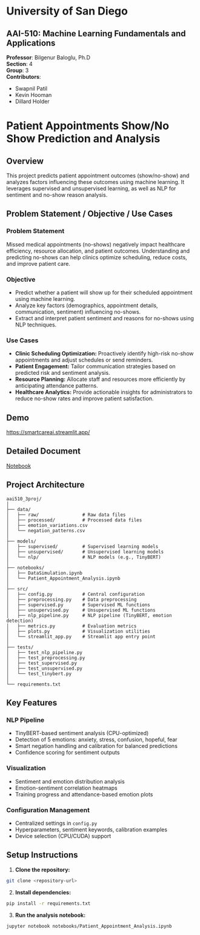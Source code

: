 # University of San Diego  
## AAI-510: Machine Learning Fundamentals and Applications

**Professor**: Bilgenur Baloglu, Ph.D  
**Section**: 4  
**Group**: 3  
**Contributors**:
- Swapnil Patil
- Kevin Hooman
- Dillard Holder

# Patient Appointments Show/No Show Prediction and Analysis

## Overview
This project predicts patient appointment outcomes (show/no-show) and analyzes factors influencing these outcomes using machine learning. It leverages supervised and unsupervised learning, as well as NLP for sentiment and no-show reason analysis.

## Problem Statement / Objective / Use Cases

### Problem Statement
Missed medical appointments (no-shows) negatively impact healthcare efficiency, resource allocation, and patient outcomes. Understanding and predicting no-shows can help clinics optimize scheduling, reduce costs, and improve patient care.

### Objective
- Predict whether a patient will show up for their scheduled appointment using machine learning.
- Analyze key factors (demographics, appointment details, communication, sentiment) influencing no-shows.
- Extract and interpret patient sentiment and reasons for no-shows using NLP techniques.

### Use Cases
- **Clinic Scheduling Optimization:** Proactively identify high-risk no-show appointments and adjust schedules or send reminders.
- **Patient Engagement:** Tailor communication strategies based on predicted risk and sentiment analysis.
- **Resource Planning:** Allocate staff and resources more efficiently by anticipating attendance patterns.
- **Healthcare Analytics:** Provide actionable insights for administrators to reduce no-show rates and improve patient satisfaction.

## Demo

https://smartcareai.streamlit.app/

## Detailed Document

[Notebook](https://swapnilprakashpatil.github.io/aai510_3proj/Final%20Project%20Section4-Team%203.html)

## Project Architecture

```
aai510_3proj/
│
├── data/
│   ├── raw/                # Raw data files
│   ├── processed/          # Processed data files
│   ├── emotion_variations.csv
│   └── negation_patterns.csv
│
├── models/
│   ├── supervised/         # Supervised learning models
│   ├── unsupervised/       # Unsupervised learning models
│   └── nlp/                # NLP models (e.g., TinyBERT)
│
├── notebooks/
│   ├── DataSimulation.ipynb
│   └── Patient_Appointment_Analysis.ipynb
│
├── src/
│   ├── config.py           # Central configuration
│   ├── preprocessing.py    # Data preprocessing
│   ├── supervised.py       # Supervised ML functions
│   ├── unsupervised.py     # Unsupervised ML functions
│   ├── nlp_pipeline.py     # NLP pipeline (TinyBERT, emotion detection)
│   ├── metrics.py          # Evaluation metrics
│   ├── plots.py            # Visualization utilities
│   └── streamlit_app.py    # Streamlit app entry point
│
├── tests/
│   ├── test_nlp_pipeline.py
│   ├── test_preprocessing.py
│   ├── test_supervised.py
│   ├── test_unsupervised.py
│   └── test_tinybert.py
│
└── requirements.txt
```

## Key Features

### NLP Pipeline
- TinyBERT-based sentiment analysis (CPU-optimized)
- Detection of 5 emotions: anxiety, stress, confusion, hopeful, fear
- Smart negation handling and calibration for balanced predictions
- Confidence scoring for sentiment outputs

### Visualization
- Sentiment and emotion distribution analysis
- Emotion-sentiment correlation heatmaps
- Training progress and attendance-based emotion plots

### Configuration Management
- Centralized settings in `config.py`
- Hyperparameters, sentiment keywords, calibration examples
- Device selection (CPU/CUDA) support

## Setup Instructions

1. **Clone the repository:**
  ```bash
  git clone <repository-url>
  ```

2. **Install dependencies:**
  ```bash
  pip install -r requirements.txt
  ```

3. **Run the analysis notebook:**
  ```bash
  jupyter notebook notebooks/Patient_Appointment_Analysis.ipynb
  ```